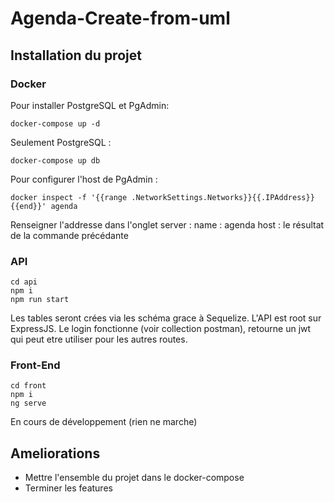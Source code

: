 # Agenda-Create-from-uml

## Installation du projet

### Docker

Pour installer PostgreSQL et PgAdmin:

```shell
docker-compose up -d
```

Seulement PostgreSQL :

```shell
docker-compose up db
```

Pour configurer l'host de PgAdmin :

```shell
docker inspect -f '{{range .NetworkSettings.Networks}}{{.IPAddress}}{{end}}' agenda
```

Renseigner l'addresse dans l'onglet server :
name : agenda
host : le résultat de la commande précédante

### API

```shell
cd api
npm i
npm run start
```

Les tables seront crées via les schéma grace à Sequelize. L'API est root sur ExpressJS.
Le login fonctionne (voir collection postman), retourne un jwt qui peut etre utiliser pour les autres routes.

### Front-End

```shell
cd front
npm i
ng serve
```

En cours de développement (rien ne marche)

## Ameliorations

- Mettre l'ensemble du projet dans le docker-compose
- Terminer les features
